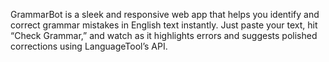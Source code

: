 GrammarBot is a sleek and responsive web app that helps you identify and correct grammar mistakes in English text instantly. Just paste your text, hit “Check Grammar,” and watch as it highlights errors and suggests polished corrections using LanguageTool’s API.









